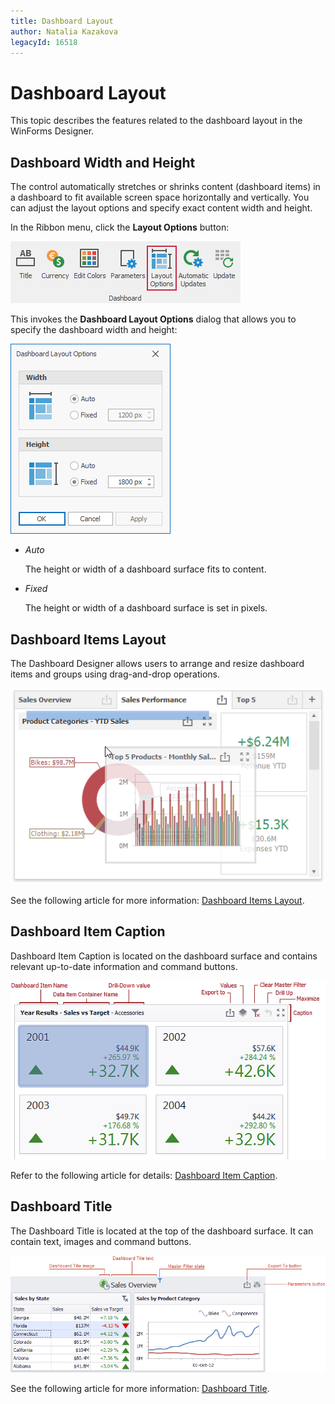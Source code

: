 ```yaml
---
title: Dashboard Layout
author: Natalia Kazakova
legacyId: 16518
---
```

# Dashboard Layout

This topic describes the features related to the dashboard layout in the WinForms Designer.

## Dashboard Width and Height

The control automatically stretches or shrinks content (dashboard items) in a dashboard to fit available screen space horizontally and vertically. You can adjust the layout options and specify exact content width and height.

In the Ribbon menu, click the **Layout Options** button:

![|layout-options-button-in-ribbon](../../images/layout-options-button-ribbon.png)

This invokes the **Dashboard Layout Options** dialog that allows you to specify the dashboard width and height:

![layout-options-dialog](../../images/layout-options-dialog.png)

* _Auto_

    The height or width of a dashboard surface fits to content.
* _Fixed_

    The height or width of a dashboard surface is set in pixels.

## Dashboard Items Layout

The Dashboard Designer allows users to arrange and resize dashboard items and groups using drag-and-drop operations.

![Layout_ItemsLayoutMain](../../images/img20477.png)

See the following article for more information: [Dashboard Items Layout](dashboard-layout/dashboard-items-layout.md).
## Dashboard Item Caption
Dashboard Item Caption is located on the dashboard surface and contains relevant up-to-date information and command buttons. 

![DashboardItem_Caption](../../images/img18278.png)

Refer to the following article for details: [Dashboard Item Caption](dashboard-layout/dashboard-item-caption.md).
## Dashboard Title
The Dashboard Title is located at the top of the dashboard surface. It can contain text, images and command buttons.

![DashboardTitleArea](../../images/img19734.png)

See the following article for more information: [Dashboard Title](dashboard-layout/dashboard-title.md).

